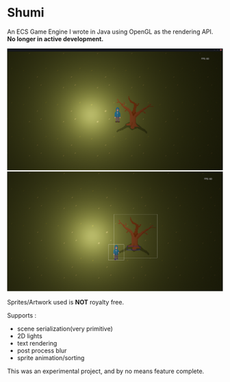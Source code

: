 
# Shumi
An ECS Game Engine I wrote in Java using OpenGL as the rendering API.
**No longer in active development.**

![demo image 1](./demo/1.png)
![demo image 2](./demo/2.png)

Sprites/Artwork used is **NOT** royalty free.

Supports :

 - scene serialization(very primitive)
 - 2D lights
 -  text rendering
 - post process blur
 - sprite animation/sorting

 

This was an experimental project, and by no means feature complete.
